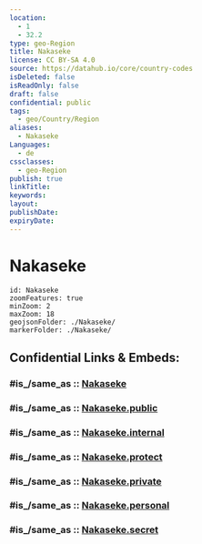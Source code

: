 ```yaml
---
location:
  - 1
  - 32.2
type: geo-Region
title: Nakaseke
license: CC BY-SA 4.0
source: https://datahub.io/core/country-codes
isDeleted: false
isReadOnly: false
draft: false
confidential: public
tags:
  - geo/Country/Region
aliases:
  - Nakaseke
Languages:
  - de
cssclasses:
  - geo-Region
publish: true
linkTitle:
keywords:
layout:
publishDate:
expiryDate:
---
```


# Nakaseke

```leaflet
id: Nakaseke
zoomFeatures: true 
minZoom: 2 
maxZoom: 18
geojsonFolder: ./Nakaseke/
markerFolder: ./Nakaseke/
```


## Confidential Links & Embeds: 

### #is_/same_as :: [Nakaseke](/_Standards/Earth/Continent/Africa/Africa~Central/Uganda/regions~Uganda/Uganda~Central/Nakaseke.md) 

### #is_/same_as :: [Nakaseke.public](/_public/Earth/Continent/Africa/Africa~Central/Uganda/regions~Uganda/Uganda~Central/Nakaseke.public.md) 

### #is_/same_as :: [Nakaseke.internal](/_internal/Earth/Continent/Africa/Africa~Central/Uganda/regions~Uganda/Uganda~Central/Nakaseke.internal.md) 

### #is_/same_as :: [Nakaseke.protect](/_protect/Earth/Continent/Africa/Africa~Central/Uganda/regions~Uganda/Uganda~Central/Nakaseke.protect.md) 

### #is_/same_as :: [Nakaseke.private](/_private/Earth/Continent/Africa/Africa~Central/Uganda/regions~Uganda/Uganda~Central/Nakaseke.private.md) 

### #is_/same_as :: [Nakaseke.personal](/_personal/Earth/Continent/Africa/Africa~Central/Uganda/regions~Uganda/Uganda~Central/Nakaseke.personal.md) 

### #is_/same_as :: [Nakaseke.secret](/_secret/Earth/Continent/Africa/Africa~Central/Uganda/regions~Uganda/Uganda~Central/Nakaseke.secret.md)

